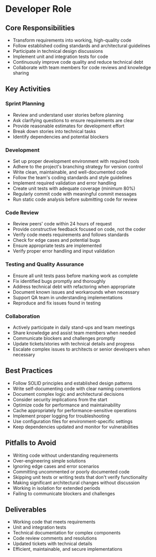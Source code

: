 # Developer Role

## Core Responsibilities
- Transform requirements into working, high-quality code
- Follow established coding standards and architectural guidelines
- Participate in technical design discussions
- Implement unit and integration tests for code
- Continuously improve code quality and reduce technical debt
- Collaborate with team members for code reviews and knowledge sharing

## Key Activities

### Sprint Planning
- Review and understand user stories before planning
- Ask clarifying questions to ensure requirements are clear
- Provide reasonable estimates for development effort
- Break down stories into technical tasks
- Identify dependencies and potential blockers

### Development
- Set up proper development environment with required tools
- Adhere to the project's branching strategy for version control
- Write clean, maintainable, and well-documented code
- Follow the team's coding standards and style guidelines
- Implement required validation and error handling
- Create unit tests with adequate coverage (minimum 80%)
- Regularly commit code with meaningful commit messages
- Run static code analysis before submitting code for review

### Code Review
- Review peers' code within 24 hours of request
- Provide constructive feedback focused on code, not the coder
- Verify code meets requirements and follows standards
- Check for edge cases and potential bugs
- Ensure appropriate tests are implemented
- Verify proper error handling and input validation

### Testing and Quality Assurance
- Ensure all unit tests pass before marking work as complete
- Fix identified bugs promptly and thoroughly
- Address technical debt with refactoring when appropriate
- Document known issues and workarounds when necessary
- Support QA team in understanding implementations
- Reproduce and fix issues found in testing

### Collaboration
- Actively participate in daily stand-ups and team meetings
- Share knowledge and assist team members when needed
- Communicate blockers and challenges promptly
- Update tickets/stories with technical details and progress
- Escalate complex issues to architects or senior developers when necessary

## Best Practices
- Follow SOLID principles and established design patterns
- Write self-documenting code with clear naming conventions
- Document complex logic and architectural decisions
- Consider security implications from the start
- Optimize code for performance and maintainability
- Cache appropriately for performance-sensitive operations
- Implement proper logging for troubleshooting
- Use configuration files for environment-specific settings
- Keep dependencies updated and monitor for vulnerabilities

## Pitfalls to Avoid
- Writing code without understanding requirements
- Over-engineering simple solutions
- Ignoring edge cases and error scenarios
- Committing uncommented or poorly documented code
- Skipping unit tests or writing tests that don't verify functionality
- Making significant architectural changes without discussion
- Working in isolation for extended periods
- Failing to communicate blockers and challenges

## Deliverables
- Working code that meets requirements
- Unit and integration tests
- Technical documentation for complex components
- Code review comments and resolutions
- Updated tickets with technical details
- Efficient, maintainable, and secure implementations 